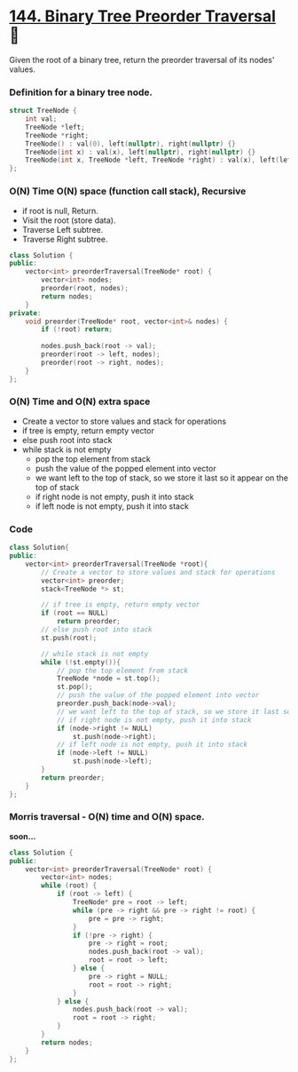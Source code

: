 # [144. Binary Tree Preorder Traversal](https://leetcode.com/problems/binary-tree-preorder-traversal/) 🌟

Given the root of a binary tree, return the preorder traversal of its nodes' values.

### Definition for a binary tree node.

```cpp
struct TreeNode {
    int val;
    TreeNode *left;
    TreeNode *right;
    TreeNode() : val(0), left(nullptr), right(nullptr) {}
    TreeNode(int x) : val(x), left(nullptr), right(nullptr) {}
    TreeNode(int x, TreeNode *left, TreeNode *right) : val(x), left(left), right(right) {}
};
```

### O(N) Time O(N) space (function call stack), Recursive

- if root is null, Return.
- Visit the root (store data).
- Traverse Left subtree.
- Traverse Right subtree.

```cpp
class Solution {
public:
    vector<int> preorderTraversal(TreeNode* root) {
        vector<int> nodes;
        preorder(root, nodes);
        return nodes;
    }
private:
    void preorder(TreeNode* root, vector<int>& nodes) {
        if (!root) return;
    
        nodes.push_back(root -> val);
        preorder(root -> left, nodes);
        preorder(root -> right, nodes);
    }
};
```

### O(N) Time and O(N) extra space

- Create a vector to store values and stack for operations
- if tree is empty, return empty vector
- else push root into stack
- while stack is not empty
  - pop the top element from stack
  - push the value of the popped element into vector
  - we want left to the top of stack, so we store it last so it appear on the top of stack
  - if right node is not empty, push it into stack
  - if left node is not empty, push it into stack

### Code

```cpp
class Solution{
public:
    vector<int> preorderTraversal(TreeNode *root){
        // Create a vector to store values and stack for operations
        vector<int> preorder;
        stack<TreeNode *> st;

        // if tree is empty, return empty vector
        if (root == NULL)
            return preorder;
        // else push root into stack
        st.push(root);

        // while stack is not empty
        while (!st.empty()){
            // pop the top element from stack
            TreeNode *node = st.top();
            st.pop();
            // push the value of the popped element into vector
            preorder.push_back(node->val);
            // we want left to the top of stack, so we store it last so it appear on the top of stack
            // if right node is not empty, push it into stack
            if (node->right != NULL)
                st.push(node->right);
            // if left node is not empty, push it into stack
            if (node->left != NULL)
                st.push(node->left);
        }
        return preorder;
    }
};
```

### Morris traversal - O(N) time and O(N) space.

**soon...**

<!-- TODO: morris traversal -->

```cpp
class Solution {
public:
    vector<int> preorderTraversal(TreeNode* root) {
        vector<int> nodes;
        while (root) {
            if (root -> left) {
                TreeNode* pre = root -> left;
                while (pre -> right && pre -> right != root) {
                    pre = pre -> right;
                }
                if (!pre -> right) {
                    pre -> right = root;
                    nodes.push_back(root -> val);
                    root = root -> left;
                } else {
                    pre -> right = NULL;
                    root = root -> right;
                }
            } else {
                nodes.push_back(root -> val);
                root = root -> right;
            }
        }
        return nodes;
    }
};
```
